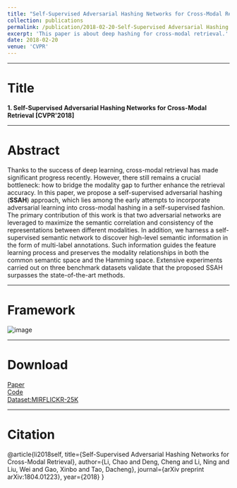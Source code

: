 ```yaml
---
title: "Self-Supervised Adversarial Hashing Networks for Cross-Modal Retrieval"
collection: publications
permalink: /publication/2018-02-20-Self-Supervised Adversarial Hashing Networks for Cross-Modal Retrieval
excerpt: 'This paper is about deep hashing for cross-modal retrieval.'
date: 2018-02-20
venue: 'CVPR'
---
```


---
# Title
__1. Self-Supervised Adversarial Hashing Networks for Cross-Modal Retrieval [CVPR'2018]__  

---
# Abstract
Thanks to the success of deep learning, cross-modal retrieval has made significant progress recently. However, there still remains a crucial bottleneck: how to bridge the modality gap to further enhance the retrieval accuracy. In this paper, we propose a self-supervised adversarial hashing (__SSAH__) approach, which lies among the early attempts to incorporate adversarial learning into cross-modal hashing in a self-supervised fashion. The primary contribution of this work is that two adversarial networks are leveraged to maximize the semantic correlation and consistency of the representations between different modalities. In addition, we harness a self-supervised semantic network to discover high-level semantic information in the form of multi-label annotations. Such information guides the feature learning process and preserves the modality relationships in both the common semantic space and the Hamming space. Extensive experiments carried out on three benchmark datasets validate that the proposed SSAH surpasses the state-of-the-art methods.

---
# Framework
![image](https://github.com/ChaoLi1991/ChaoLi1991.github.io/blob/master/files/SSAH/Framework.png)

---
# Download
[Paper](https://arxiv.org/pdf/1804.01223.pdf)  
[Code](https://github.com/ChaoLi1991/ChaoLi1991.github.io/tree/master/files/SSAH)  
[Dataset:MIRFLICKR-25K]()

---
# Citation
@article{li2018self,
  title={Self-Supervised Adversarial Hashing Networks for Cross-Modal Retrieval},
  author={Li, Chao and Deng, Cheng and Li, Ning and Liu, Wei and Gao, Xinbo and Tao, Dacheng},
  journal={arXiv preprint arXiv:1804.01223},
  year={2018}
}

